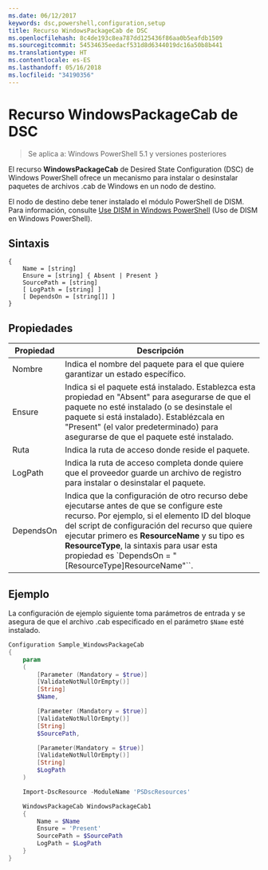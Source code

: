 ```yaml
---
ms.date: 06/12/2017
keywords: dsc,powershell,configuration,setup
title: Recurso WindowsPackageCab de DSC
ms.openlocfilehash: 8c4de193c8ea787dd125436f86aa0b5eafdb1509
ms.sourcegitcommit: 54534635eedacf531d8d6344019dc16a50b8b441
ms.translationtype: HT
ms.contentlocale: es-ES
ms.lasthandoff: 05/16/2018
ms.locfileid: "34190356"
---
```

# <a name="dsc-windowspackagecab-resource"></a>Recurso WindowsPackageCab de DSC

> Se aplica a: Windows PowerShell 5.1 y versiones posteriores

El recurso **WindowsPackageCab** de Desired State Configuration (DSC) de Windows PowerShell ofrece un mecanismo para instalar o desinstalar paquetes de archivos .cab de Windows en un nodo de destino.

El nodo de destino debe tener instalado el módulo PowerShell de DISM. Para información, consulte [Use DISM in Windows PowerShell](https://msdn.microsoft.com/en-us/windows/hardware/commercialize/manufacture/desktop/use-dism-in-windows-powershell-s14) (Uso de DISM en Windows PowerShell).


## <a name="syntax"></a>Sintaxis

```
{
    Name = [string]
    Ensure = [string] { Absent | Present }
    SourcePath = [string]
    [ LogPath = [string] ]
    [ DependsOn = [string[]] ]
}
```

## <a name="properties"></a>Propiedades

|  Propiedad  |  Descripción   |
|---|---|
| Nombre| Indica el nombre del paquete para el que quiere garantizar un estado específico.|
| Ensure| Indica si el paquete está instalado. Establezca esta propiedad en "Absent" para asegurarse de que el paquete no esté instalado (o se desinstale el paquete si está instalado). Establézcala en "Present" (el valor predeterminado) para asegurarse de que el paquete esté instalado.|
| Ruta| Indica la ruta de acceso donde reside el paquete.|
| LogPath| Indica la ruta de acceso completa donde quiere que el proveedor guarde un archivo de registro para instalar o desinstalar el paquete.|
| DependsOn | Indica que la configuración de otro recurso debe ejecutarse antes de que se configure este recurso. Por ejemplo, si el elemento ID del bloque del script de configuración del recurso que quiere ejecutar primero es **ResourceName** y su tipo es **ResourceType**, la sintaxis para usar esta propiedad es `DependsOn = "[ResourceType]ResourceName"``.|

## <a name="example"></a>Ejemplo

La configuración de ejemplo siguiente toma parámetros de entrada y se asegura de que el archivo .cab especificado en el parámetro `$Name` esté instalado.

```powershell
Configuration Sample_WindowsPackageCab
{
    param
    (
        [Parameter (Mandatory = $true)]
        [ValidateNotNullOrEmpty()]
        [String]
        $Name,

        [Parameter (Mandatory = $true)]
        [ValidateNotNullOrEmpty()]
        [String]
        $SourcePath,

        [Parameter(Mandatory = $true)]
        [ValidateNotNullOrEmpty()]
        [String]
        $LogPath
    )

    Import-DscResource -ModuleName 'PSDscResources'

    WindowsPackageCab WindowsPackageCab1
    {
        Name = $Name
        Ensure = 'Present'
        SourcePath = $SourcePath
        LogPath = $LogPath
    }
}
```